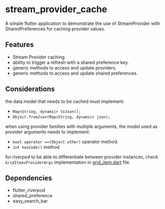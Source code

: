 # stream_provider_cache

A simple flutter application to demonstrate the use of StreamProvider with
SharedPreferences for caching provider values.

## Features

- Stream Provider caching.
- ability to trigger a refresh with a shared preference key.
- generic methods to access and update providers.
- generic methods to access and update shared preferences.

## Considerations

the data model that needs to be cached must implement:

- `Map<String, dynamic> toJson();`
- `Object.fromJson(Map<String, dynamic> json);`

when using provider families with multiple arguments, the model used as provider
arguments needs to implement:

- `bool operator ==(Object other)` operator method.
- `int hasCode()` method

for riverpod to be able to differentiate between provider instances, check
`GridItemsProviderArgs` implementation in
[grid_item.dart](./lib/src/models/grid_item.dart) file.

## Dependencies

- flutter_riverpod
- shared_preference
- easy_search_bar
